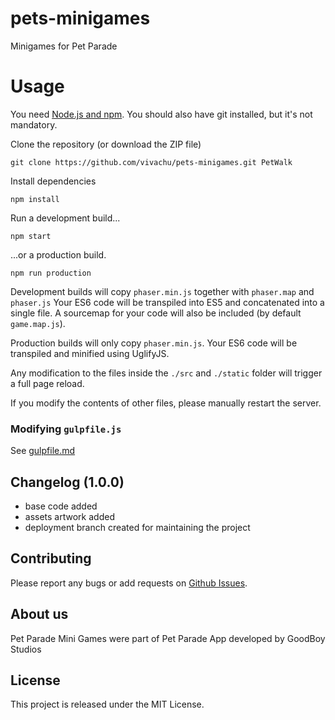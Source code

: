# pets-minigames
Minigames for Pet Parade

# Usage

You need [Node.js and npm](https://nodejs.org/). You should also have git installed, but it's not mandatory.

Clone the repository (or download the ZIP file)

`git clone https://github.com/vivachu/pets-minigames.git PetWalk`

Install dependencies

`npm install`

Run a development build...

`npm start`

...or a production build.

`npm run production`

Development builds will copy `phaser.min.js` together with `phaser.map` and `phaser.js`
Your ES6 code will be transpiled into ES5 and concatenated into a single file.
A sourcemap for your code will also be included (by default `game.map.js`).

Production builds will only copy `phaser.min.js`. Your ES6 code will be transpiled and
minified using UglifyJS.

Any modification to the files inside the `./src` and `./static` folder will trigger a full page reload.

If you modify the contents of other files, please manually restart the server.

### Modifying `gulpfile.js`

See [gulpfile.md](https://github.com/vivachu/pets-minigames/gulpfile.md)

## Changelog (1.0.0)

* base code added
* assets artwork added
* deployment branch created for maintaining the project 

## Contributing

Please report any bugs or add requests on [Github Issues](https://github.com/vivachu/pets-minigames/issues).

## About us

Pet Parade Mini Games were part of Pet Parade App developed by GoodBoy Studios 


## License

This project is released under the MIT License.